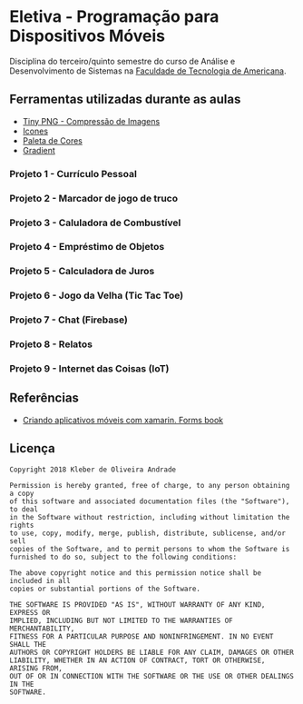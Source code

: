 # Eletiva - Programação para Dispositivos Móveis

Disciplina do terceiro/quinto semestre do curso de Análise e Desenvolvimento de Sistemas na [Faculdade de Tecnologia de Americana](http://www.fatec.edu.br/). 

## Ferramentas utilizadas durante as aulas

- [Tiny PNG - Compressão de Imagens](https://tinypng.com/)
- [Icones](https://material.io/tools/icons/?style=baseline)
- [Paleta de Cores](https://flatuicolors.com/)
- [Gradient](https://uigradients.com)

### Projeto 1 - Currículo Pessoal

### Projeto 2 - Marcador de jogo de truco

### Projeto 3 - Caluladora de Combustível

### Projeto 4 - Empréstimo de Objetos

### Projeto 5 - Calculadora de Juros

### Projeto 6 - Jogo da Velha (Tic Tac Toe)

### Projeto 7 - Chat (Firebase)

### Projeto 8 - Relatos

### Projeto 9 - Internet das Coisas (IoT)


## Referências

- [Criando aplicativos móveis com xamarin. Forms book](https://docs.microsoft.com/pt-br/xamarin/xamarin-forms/creating-mobile-apps-xamarin-forms/)

Licença
----

    Copyright 2018 Kleber de Oliveira Andrade
    
    Permission is hereby granted, free of charge, to any person obtaining a copy
    of this software and associated documentation files (the "Software"), to deal
    in the Software without restriction, including without limitation the rights
    to use, copy, modify, merge, publish, distribute, sublicense, and/or sell
    copies of the Software, and to permit persons to whom the Software is
    furnished to do so, subject to the following conditions:
    
    The above copyright notice and this permission notice shall be included in all
    copies or substantial portions of the Software.
    
    THE SOFTWARE IS PROVIDED "AS IS", WITHOUT WARRANTY OF ANY KIND, EXPRESS OR
    IMPLIED, INCLUDING BUT NOT LIMITED TO THE WARRANTIES OF MERCHANTABILITY,
    FITNESS FOR A PARTICULAR PURPOSE AND NONINFRINGEMENT. IN NO EVENT SHALL THE
    AUTHORS OR COPYRIGHT HOLDERS BE LIABLE FOR ANY CLAIM, DAMAGES OR OTHER
    LIABILITY, WHETHER IN AN ACTION OF CONTRACT, TORT OR OTHERWISE, ARISING FROM,
    OUT OF OR IN CONNECTION WITH THE SOFTWARE OR THE USE OR OTHER DEALINGS IN THE
    SOFTWARE.
